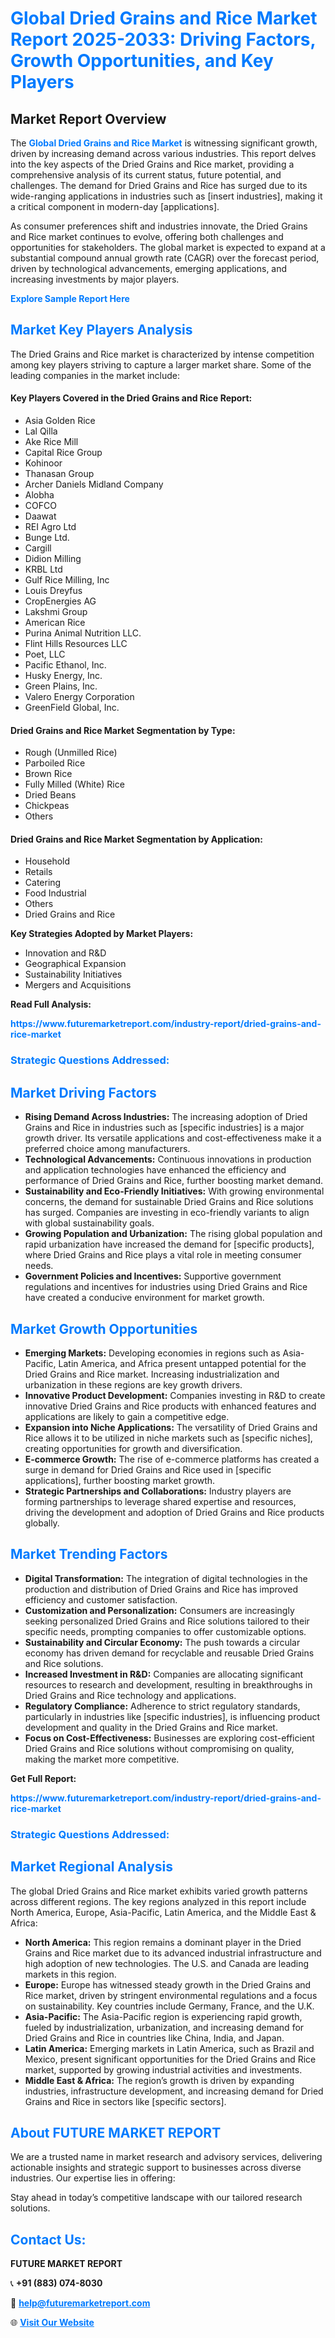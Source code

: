 <h1 style="color: #007BFF;">Global Dried Grains and Rice Market Report 2025-2033: Driving Factors, Growth Opportunities, and Key Players</h1>

<section id="overview">
<h2>Market Report Overview</h2>
<p>The <a href="https://www.futuremarketreport.com/industry-report/dried-grains-and-rice-market" style="color: #007BFF; text-decoration: none;"><strong>Global Dried Grains and Rice Market</strong></a> is witnessing significant growth, driven by increasing demand across various industries. This report delves into the key aspects of the Dried Grains and Rice market, providing a comprehensive analysis of its current status, future potential, and challenges. The demand for Dried Grains and Rice has surged due to its wide-ranging applications in industries such as [insert industries], making it a critical component in modern-day [applications].</p>
<p>As consumer preferences shift and industries innovate, the Dried Grains and Rice market continues to evolve, offering both challenges and opportunities for stakeholders. The global market is expected to expand at a substantial compound annual growth rate (CAGR) over the forecast period, driven by technological advancements, emerging applications, and increasing investments by major players.</p>
</section>

<section id="overview">
<p><a href="https://www.futuremarketreport.com/request-sample/reportId=120219" style="color: #007BFF; text-decoration: none;"><strong>Explore Sample Report Here</strong></a></p>
</section>

<section id="key-players">
<h2 style="color: #007BFF;">Market Key Players Analysis</h2>
<p>The Dried Grains and Rice market is characterized by intense competition among key players striving to capture a larger market share. Some of the leading companies in the market include:</p>
<h4>Key Players Covered in the Dried Grains and Rice Report:</h4>
<ul><li>Asia Golden Rice</li><li>Lal Qilla</li><li>Ake Rice Mill</li><li>Capital Rice Group</li><li>Kohinoor</li><li>Thanasan Group</li><li>Archer Daniels Midland Company</li><li>Alobha</li><li>COFCO</li><li>Daawat</li><li>REI Agro Ltd</li><li>Bunge Ltd.</li><li>Cargill</li><li>Didion Milling</li><li>KRBL Ltd</li><li>Gulf Rice Milling, Inc</li><li>Louis Dreyfus</li><li>CropEnergies AG</li><li>Lakshmi Group</li><li>American Rice</li><li>Purina Animal Nutrition LLC.</li><li>Flint Hills Resources LLC</li><li>Poet, LLC</li><li>Pacific Ethanol, Inc.</li><li>Husky Energy, Inc.</li><li>Green Plains, Inc.</li><li>Valero Energy Corporation</li><li>GreenField Global, Inc.</li></ul>
<h4>Dried Grains and Rice Market Segmentation by Type:</h4>
<ul><li>Rough (Unmilled Rice)</li><li>Parboiled Rice</li><li>Brown Rice</li><li>Fully Milled (White) Rice</li><li>Dried Beans</li><li>Chickpeas</li><li>Others</li></ul>

<h4>Dried Grains and Rice Market Segmentation by Application:</h4>
<ul><li>Household</li><li>Retails</li><li>Catering</li><li>Food Industrial</li><li>Others</li><li>Dried Grains and Rice</li></ul>
<p><strong>Key Strategies Adopted by Market Players:</strong></p>
<ul>
<li>Innovation and R&D</li>
<li>Geographical Expansion</li>
<li>Sustainability Initiatives</li>
<li>Mergers and Acquisitions</li>
</ul>
</section>

<section>
<p><strong>Read Full Analysis: </strong></p><a href="https://www.futuremarketreport.com/industry-report/dried-grains-and-rice-market" style="color: #007BFF; text-decoration: none;"><strong>https://www.futuremarketreport.com/industry-report/dried-grains-and-rice-market</strong></a>
<h3 style="color: #007BFF;">Strategic Questions Addressed:</h3>
</section>

<section id="driving-factors">
<h2 style="color: #007BFF;">Market Driving Factors</h2>
<ul>
<li><strong>Rising Demand Across Industries:</strong> The increasing adoption of Dried Grains and Rice in industries such as [specific industries] is a major growth driver. Its versatile applications and cost-effectiveness make it a preferred choice among manufacturers.</li>
<li><strong>Technological Advancements:</strong> Continuous innovations in production and application technologies have enhanced the efficiency and performance of Dried Grains and Rice, further boosting market demand.</li>
<li><strong>Sustainability and Eco-Friendly Initiatives:</strong> With growing environmental concerns, the demand for sustainable Dried Grains and Rice solutions has surged. Companies are investing in eco-friendly variants to align with global sustainability goals.</li>
<li><strong>Growing Population and Urbanization:</strong> The rising global population and rapid urbanization have increased the demand for [specific products], where Dried Grains and Rice plays a vital role in meeting consumer needs.</li>
<li><strong>Government Policies and Incentives:</strong> Supportive government regulations and incentives for industries using Dried Grains and Rice have created a conducive environment for market growth.</li>
</ul>
</section>

<section id="growth-opportunities">
<h2 style="color: #007BFF;">Market Growth Opportunities</h2>
<ul>
<li><strong>Emerging Markets:</strong> Developing economies in regions such as Asia-Pacific, Latin America, and Africa present untapped potential for the Dried Grains and Rice market. Increasing industrialization and urbanization in these regions are key growth drivers.</li>
<li><strong>Innovative Product Development:</strong> Companies investing in R&D to create innovative Dried Grains and Rice products with enhanced features and applications are likely to gain a competitive edge.</li>
<li><strong>Expansion into Niche Applications:</strong> The versatility of Dried Grains and Rice allows it to be utilized in niche markets such as [specific niches], creating opportunities for growth and diversification.</li>
<li><strong>E-commerce Growth:</strong> The rise of e-commerce platforms has created a surge in demand for Dried Grains and Rice used in [specific applications], further boosting market growth.</li>
<li><strong>Strategic Partnerships and Collaborations:</strong> Industry players are forming partnerships to leverage shared expertise and resources, driving the development and adoption of Dried Grains and Rice products globally.</li>
</ul>
</section>

<section id="trending-factors">
<h2 style="color: #007BFF;">Market Trending Factors</h2>
<ul>
<li><strong>Digital Transformation:</strong> The integration of digital technologies in the production and distribution of Dried Grains and Rice has improved efficiency and customer satisfaction.</li>
<li><strong>Customization and Personalization:</strong> Consumers are increasingly seeking personalized Dried Grains and Rice solutions tailored to their specific needs, prompting companies to offer customizable options.</li>
<li><strong>Sustainability and Circular Economy:</strong> The push towards a circular economy has driven demand for recyclable and reusable Dried Grains and Rice solutions.</li>
<li><strong>Increased Investment in R&D:</strong> Companies are allocating significant resources to research and development, resulting in breakthroughs in Dried Grains and Rice technology and applications.</li>
<li><strong>Regulatory Compliance:</strong> Adherence to strict regulatory standards, particularly in industries like [specific industries], is influencing product development and quality in the Dried Grains and Rice market.</li>
<li><strong>Focus on Cost-Effectiveness:</strong> Businesses are exploring cost-efficient Dried Grains and Rice solutions without compromising on quality, making the market more competitive.</li>
</ul>
</section>

<section>
<p><strong>Get Full Report: </strong></p><a href="https://www.futuremarketreport.com/industry-report/dried-grains-and-rice-market" style="color: #007BFF; text-decoration: none;"><strong>https://www.futuremarketreport.com/industry-report/dried-grains-and-rice-market</strong></a>
<h3 style="color: #007BFF;">Strategic Questions Addressed:</h3>
</section>


<section id="regional-analysis">
<h2 style="color: #007BFF;">Market Regional Analysis</h2>
<p>The global Dried Grains and Rice market exhibits varied growth patterns across different regions. The key regions analyzed in this report include North America, Europe, Asia-Pacific, Latin America, and the Middle East & Africa:</p>
<ul>
<li><strong>North America:</strong> This region remains a dominant player in the Dried Grains and Rice market due to its advanced industrial infrastructure and high adoption of new technologies. The U.S. and Canada are leading markets in this region.</li>
<li><strong>Europe:</strong> Europe has witnessed steady growth in the Dried Grains and Rice market, driven by stringent environmental regulations and a focus on sustainability. Key countries include Germany, France, and the U.K.</li>
<li><strong>Asia-Pacific:</strong> The Asia-Pacific region is experiencing rapid growth, fueled by industrialization, urbanization, and increasing demand for Dried Grains and Rice in countries like China, India, and Japan.</li>
<li><strong>Latin America:</strong> Emerging markets in Latin America, such as Brazil and Mexico, present significant opportunities for the Dried Grains and Rice market, supported by growing industrial activities and investments.</li>
<li><strong>Middle East & Africa:</strong> The region’s growth is driven by expanding industries, infrastructure development, and increasing demand for Dried Grains and Rice in sectors like [specific sectors].</li>
</ul>
</section>

<footer>
<h2 style="color: #007BFF;">About FUTURE MARKET REPORT</h2>
<p>We are a trusted name in market research and advisory services, delivering actionable insights and strategic support to businesses across diverse industries. Our expertise lies in offering:</p>

<p>Stay ahead in today’s competitive landscape with our tailored research solutions.</p>

<h2 style="color: #007BFF;">Contact Us:</h2>
<p><strong>FUTURE MARKET REPORT</strong></p>
<p>📞 <strong>+91 (883) 074-8030</strong></p>
<p>📧 <strong><a href="mailto:help@futuremarketreport.com" style="color: #007BFF;">help@futuremarketreport.com</a></strong></p>
<p>🌐 <strong><a href="https://www.futuremarketreport.com/" style="color: #007BFF;">Visit Our Website</a></strong></p>
</footer>